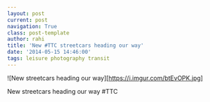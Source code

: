 ```yaml
---
layout: post
current: post
navigation: True
class: post-template
author: rahi
title: 'New #TTC streetcars heading our way'
date: '2014-05-15 14:46:00'
tags: leisure photography transit
---
```


![New streetcars heading our way][https://i.imgur.com/btEvOPK.jpg]

New streetcars heading our way #TTC
